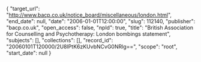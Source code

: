 {
  "target_url": "http://www.bacp.co.uk/notice_board/miscellaneous/london.html", 
  "end_date": null, 
  "date": "2006-01-01T12:00:00", 
  "slug": 112140, 
  "publisher": "bacp.co.uk", 
  "open_access": false, 
  "npld": true, 
  "title": "British Association for Counselling and Psychotherapy: London bombings statement", 
  "subjects": [], 
  "collections": [], 
  "record_id": "20060101T120000/2U8lPtK6zKUvbNCvG0NRlg==", 
  "scope": "root", 
  "start_date": null
}

